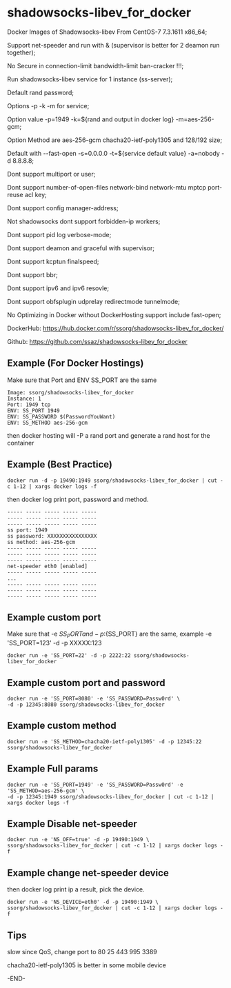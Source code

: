 shadowsocks-libev_for_docker
==========

Docker Images of Shadowsocks-libev From CentOS-7 7.3.1611 x86_64;

Support net-speeder and run with & (supervisor is better for 2 deamon run together);

No Secure in connection-limit bandwidth-limit ban-cracker !!!;

Run shadowsocks-libev service for 1 instance (ss-server);

Default rand password;

Options -p -k -m for service;

Option value -p=1949 -k=${rand and output in docker log} -m=aes-256-gcm;

Option Method are aes-256-gcm chacha20-ietf-poly1305 and 128/192 size;

Default with --fast-open -s=0.0.0.0 -t=${service default value} -a=nobody -d 8.8.8.8;

Dont support multiport or user;

Dont support number-of-open-files network-bind network-mtu mptcp port-reuse acl key;

Dont support config manager-address;

Not shadowsocks dont support forbidden-ip workers;

Dont support pid log verbose-mode;

Dont support deamon and graceful with supervisor;

Dont support kcptun finalspeed;

Dont support bbr;

Dont support ipv6 and ipv6 resovle;

Dont support obfsplugin udprelay redirectmode tunnelmode;

No Optimizing in Docker without DockerHosting support include fast-open;

DockerHub: https://hub.docker.com/r/ssorg/shadowsocks-libev_for_docker/

Github: https://github.com/ssaz/shadowsocks-libev_for_docker

## Example (For Docker Hostings)

Make sure that Port and ENV SS_PORT are the same

```
Image: ssorg/shadowsocks-libev_for_docker
Instance: 1
Port: 1949 tcp
ENV: SS_PORT 1949
ENV: SS_PASSWORD $(PasswordYouWant)
ENV: SS_METHOD aes-256-gcm
```

then docker hosting will -P a rand port and generate a rand host for the container

## Example (Best Practice)

```
docker run -d -p 19490:1949 ssorg/shadowsocks-libev_for_docker | cut -c 1-12 | xargs docker logs -f
```

then docker log print port, password and method.
```
----- ----- ----- ----- -----
----- ----- ----- ----- -----
----- ----- ----- ----- -----
ss port: 1949
ss password: XXXXXXXXXXXXXXXX
ss method: aes-256-gcm
----- ----- ----- ----- -----
----- ----- ----- ----- -----
----- ----- ----- ----- -----
net-speeder eth0 [enabled]
----- ----- ----- ----- -----
...
----- ----- ----- ----- -----
----- ----- ----- ----- -----
----- ----- ----- ----- -----
```

## Example custom port

Make sure that -e ${SS_PORT} and -p :${SS_PORT} are the same, 
example -e 'SS_PORT=123' -d -p XXXXX:123

```
docker run -e 'SS_PORT=22' -d -p 2222:22 ssorg/shadowsocks-libev_for_docker
```

## Example custom port and password

```
docker run -e 'SS_PORT=8080' -e 'SS_PASSWORD=Passw0rd' \
-d -p 12345:8080 ssorg/shadowsocks-libev_for_docker
```

## Example custom method

```
docker run -e 'SS_METHOD=chacha20-ietf-poly1305' -d -p 12345:22 ssorg/shadowsocks-libev_for_docker
```

## Example Full params

```
docker run -e 'SS_PORT=1949' -e 'SS_PASSWORD=Passw0rd' -e 'SS_METHOD=aes-256-gcm' \
-d -p 12345:1949 ssorg/shadowsocks-libev_for_docker | cut -c 1-12 | xargs docker logs -f
```

## Example Disable net-speeder

```
docker run -e 'NS_OFF=true' -d -p 19490:1949 \
ssorg/shadowsocks-libev_for_docker | cut -c 1-12 | xargs docker logs -f
```

## Example change net-speeder device

then docker log print ip a result, pick the device.

```
docker run -e 'NS_DEVICE=eth0' -d -p 19490:1949 \
ssorg/shadowsocks-libev_for_docker | cut -c 1-12 | xargs docker logs -f
```

## Tips

slow since QoS, change port to 80 25 443 995 3389

chacha20-ietf-poly1305 is better in some mobile device

-END-

